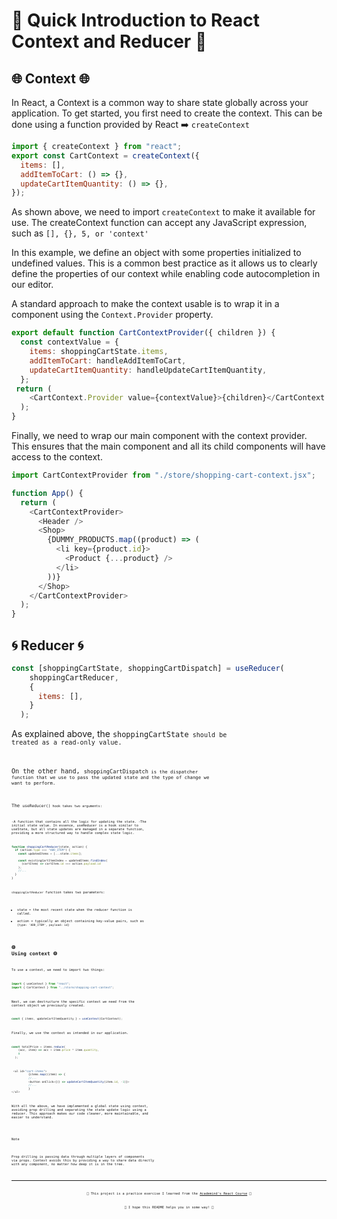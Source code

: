 # 🚀 Quick Introduction to React Context and Reducer 🚀
## 🌐 Context 🌐
In React, a Context is a common way to share state globally across your application. 
To get started, you first need to create the context. This can be done using a function provided by React ➡️ <code>createContext</code> 
```javascript
import { createContext } from "react";
export const CartContext = createContext({
  items: [],
  addItemToCart: () => {},
  updateCartItemQuantity: () => {},
});
```
As shown above, we need to import <code>createContext</code> to make it available for use.
The createContext function can accept any JavaScript expression, such as <code>[], {}, 5, or 'context'</code>

In this example, we define an object with some properties initialized to undefined values. This is a common best practice as it allows us to clearly define the properties of our context while enabling code autocompletion in our editor.

A standard approach to make the context usable is to wrap it in a component using the <code>Context.Provider</code> property.

```javascript
export default function CartContextProvider({ children }) {
  const contextValue = {
    items: shoppingCartState.items,
    addItemToCart: handleAddItemToCart,
    updateCartItemQuantity: handleUpdateCartItemQuantity,
  };
 return (
    <CartContext.Provider value={contextValue}>{children}</CartContext.Provider>
  );
}
```
Finally, we need to wrap our main component with the context provider. This ensures that the main component and all its child components will have access to the context.
```javascript
import CartContextProvider from "./store/shopping-cart-context.jsx";

function App() {
  return (
    <CartContextProvider>
      <Header />
      <Shop>
        {DUMMY_PRODUCTS.map((product) => (
          <li key={product.id}>
            <Product {...product} />
          </li>
        ))}
      </Shop>
    </CartContextProvider>
  );
}
```

## 🌀 Reducer 🌀
```javascript
const [shoppingCartState, shoppingCartDispatch] = useReducer(
    shoppingCartReducer,
    {
      items: [],
    }
  );
```
As explained above, the <code>shoppingCartState<code> should be treated as a read-only value.

On the other hand, <code>shoppingCartDispatch<code> is the dispatcher function that we use to pass the updated state and the type of change we want to perform.

The <code>useReducer()<code> hook takes two arguments:

-A function that contains all the logic for updating the state.
-The initial state value.
In essence, useReducer is a hook similar to useState, but all state updates are managed in a separate function, providing a more structured way to handle complex state logic.
```javascript
function shoppingCartReducer(state, action) {
  if (action.type === "ADD_ITEM") {
    const updatedItems = [...state.items];

    const existingCartItemIndex = updatedItems.findIndex(
      (cartItem) => cartItem.id === action.payload.id
    );
    //...
  }
}
```
<code>shoppingCartReducer</code> function takes two parameters:

- state ➡️ the most recent state when the reducer function is called.
- action ➡️ typically an object containing key-value pairs, such as <code>{type: 'ADD_ITEM', payload: id}</code>

## 🌐 Using context 🌐
To use a context, we need to import two things:
```javascript
import { useContext } from "react";
import { CartContext } from "../store/shopping-cart-context";
```
Next, we can destructure the specific context we need from the context object we previously created.

```javascript
const { items, updateCartItemQuantity } = useContext(CartContext);
```
Finally, we use the context as intended in our application.
```javascript
const totalPrice = items.reduce(
    (acc, item) => acc + item.price * item.quantity,
    0
  );
```
```javascript
 <ul id="cart-items">
          {items.map((item) => {
          //...
          <button onClick={() => updateCartItemQuantity(item.id, -1)}>
          //...
          }
</ul>
```
With all the above, we have implemented a global state using context, avoiding prop drilling and separating the state update logic using a reducer. 
This approach makes our code cleaner, more maintainable, and easier to understand.
> [!NOTE]
> Prop drilling is passing data through multiple layers of components via props. Context avoids this by providing a way to share data directly with any component, no matter how deep it is in the tree.

---
<p align="center">🌟 This project is a practice exercise I learned from the <a href='https://www.udemy.com/course/react-the-complete-guide-incl-redux/?couponCode=ST7MT110524'>Academind's React Course</a> 🌟</p>
<p align="center">🐸 I hope this README helps you in some way! 🐸</p>
